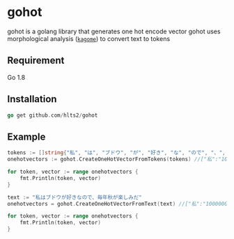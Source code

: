 # gohot
gohot is a golang library that generates one hot encode vector
gohot uses morphological analysis ([`kagome`][kagome]) to convert text to tokens

[kagome]: https://github.com/ikawaha/kagome

## Requirement
Go 1.8

## Installation
```go
go get github.com/hlts2/gohot

```
## Example

```go
tokens := []string{"私", "は", "ブドウ", "が", "好き", "な", "ので", "、", "毎年", "秋", "が", "楽しみ", "だ"}
onehotvectors := gohot.CreateOneHotVectorFromTokens(tokens) //["私":"100000000000", "は": "010000000000", "ブドウ": "001000000000" ... etc]

for token, vector := range onehotvectors {
    fmt.Println(token, vector)
}

text := "私はブドウが好きなので、毎年秋が楽しみだ"
onehotvectors = gohot.CreateOneHotVectorFromText(text) //["私":"100000000000", "は": "010000000000", "ブドウ": "001000000000" ... etc]

for token, vector := range onehotvectors {
	fmt.Println(token, vector)
}
```
